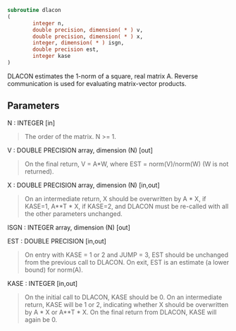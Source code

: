 ```fortran
subroutine dlacon
(
        integer n,
        double precision, dimension( * ) v,
        double precision, dimension( * ) x,
        integer, dimension( * ) isgn,
        double precision est,
        integer kase
)
```

DLACON estimates the 1-norm of a square, real matrix A.
Reverse communication is used for evaluating matrix-vector products.

## Parameters
N : INTEGER [in]
> The order of the matrix.  N >= 1.

V : DOUBLE PRECISION array, dimension (N) [out]
> On the final return, V = A*W,  where  EST = norm(V)/norm(W)
> (W is not returned).

X : DOUBLE PRECISION array, dimension (N) [in,out]
> On an intermediate return, X should be overwritten by
> A * X,   if KASE=1,
> A**T * X,  if KASE=2,
> and DLACON must be re-called with all the other parameters
> unchanged.

ISGN : INTEGER array, dimension (N) [out]

EST : DOUBLE PRECISION [in,out]
> On entry with KASE = 1 or 2 and JUMP = 3, EST should be
> unchanged from the previous call to DLACON.
> On exit, EST is an estimate (a lower bound) for norm(A).

KASE : INTEGER [in,out]
> On the initial call to DLACON, KASE should be 0.
> On an intermediate return, KASE will be 1 or 2, indicating
> whether X should be overwritten by A * X  or A**T * X.
> On the final return from DLACON, KASE will again be 0.
